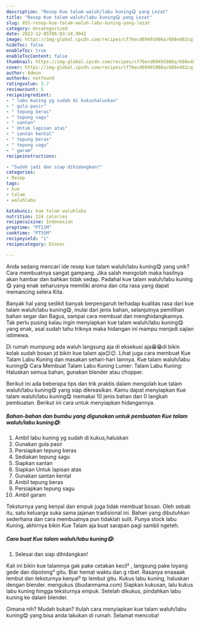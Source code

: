 ```yaml
---
description: "Resep Kue talam waluh/labu kuning😋 yang Lezat"
title: "Resep Kue talam waluh/labu kuning😋 yang Lezat"
slug: 855-resep-kue-talam-waluh-labu-kuning-yang-lezat
category: Uncategorized
date: 2022-12-05T06:03:14.994Z
image: https://img-global.cpcdn.com/recipes/cf76ecd69491986a/680x482cq70/kue-talam-waluhlabu-kuning-foto-resep-utama.jpg
hideToc: false
enableToc: true
enableTocContent: false
thumbnail: https://img-global.cpcdn.com/recipes/cf76ecd69491986a/680x482cq70/kue-talam-waluhlabu-kuning-foto-resep-utama.jpg
cover: https://img-global.cpcdn.com/recipes/cf76ecd69491986a/680x482cq70/kue-talam-waluhlabu-kuning-foto-resep-utama.jpg
author: Admin
authorAv: notfound
ratingvalue: 3.7
reviewcount: 5
recipeingredient:
- " labu kuning yg sudah di kukushaluskan"
- " gula pasir"
- " tepung beras"
- " tepung sagu"
- " santan"
- " Untuk lapisan atas"
- " santan kental"
- " tepung beras"
- " tepung sagu"
- " garam"
recipeinstructions:

- "Sudah jadi dan siap dihidangkan!"
categories:
- Resep
tags:
- kue
- talam
- waluhlabu

katakunci: kue talam waluhlabu 
nutrition: 224 calories
recipecuisine: Indonesian
preptime: "PT11M"
cooktime: "PT55M"
recipeyield: "1"
recipecategory: Dinner

---
```





Anda sedang mencari ide resep kue talam waluh/labu kuning😋 yang unik? Cara membuatnya sangat gampang. Jika salah mengolah maka hasilnya akan hambar dan bahkan tidak sedap. Padahal kue talam waluh/labu kuning😋 yang enak seharusnya memiliki aroma dan cita rasa yang dapat memancing selera Kita.





Banyak hal yang sedikit banyak berpengaruh terhadap kualitas rasa dari kue talam waluh/labu kuning😋, mulai dari jenis bahan, selanjutnya pemilihan bahan segar dan Bagus, sampai cara membuat dan menghidangkannya. Tak perlu pusing kalau ingin menyiapkan kue talam waluh/labu kuning😋 yang enak,      asal sudah tahu triknya maka hidangan ini mampu menjadi sajian istimewa.














Di rumah mumpung ada waluh langsung aja di eksekusi aja😁😁di bikin kolak sudah bosan jd bikin kue talam aja😉😉. Lihat juga cara membuat Kue Talam Labu Kuning dan masakan sehari-hari lainnya. Kue talam waluh/labu kuning😋 Cara Membuat Talam Labu Kuning Lumer: Talam Labu Kuning: Haluskan semua bahan, gunakan blender atau chopper.






Berikut ini ada beberapa tips dan trik praktis dalam mengolah kue talam waluh/labu kuning😋 yang siap dikreasikan. Kamu dapat menyiapkan Kue talam waluh/labu kuning😋 memakai 10 jenis bahan dan 0 langkah pembuatan. Berikut ini cara untuk menyiapkan hidangannya.

<!--inarticleads1-->

##### Bahan-bahan dan bumbu yang digunakan untuk pembuatan Kue talam waluh/labu kuning😋:

1. Ambil  labu kuning yg sudah di kukus,haluskan
1. Gunakan  gula pasir
1. Persiapkan  tepung beras
1. Sediakan  tepung sagu
1. Siapkan  santan
1. Siapkan  Untuk lapisan atas
1. Gunakan  santan kental
1. Ambil  tepung beras
1. Persiapkan  tepung sagu
1. Ambil  garam


Teksturnya yang kenyal dan empuk juga tidak membuat bosan. Oleh sebab itu, satu keluarga suka sama jajanan tradisional ini. Bahan yang dibutuhkan sederhana dan cara membuatnya pun tidaklah sulit. Punya stock labu Kuning, akhirnya bikin Kue Talam aja buat sarapan pagi sambil ngeteh. 

<!--inarticleads2-->

##### Cara buat Kue talam waluh/labu kuning😋:


1. Selesai dan siap dihidangkan!

Kali ini bikin kue talamnya gak pake cetakan kecil² , langsung pake loyang gede dan dipotong² gitu. Biar hemat waktu dan g ribet. Rasanya enaaaak lembut dan teksturnya kenyal² tp lembut gitu. Kukus labu kuning, haluskan dengan blender. mengukus (ibudanmama.com) Siapkan kukusan, lalu kukus labu kuning hingga teksturnya empuk. Setelah dikukus, pindahkan labu kuning ke dalam blender. 

Gimana nih? Mudah bukan? Itulah cara menyiapkan kue talam waluh/labu kuning😋 yang bisa anda lakukan di rumah. Selamat mencoba!
